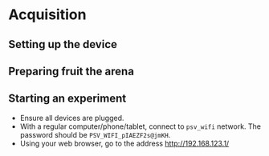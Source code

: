 Acquisition
=================

Setting up the device
-----------------------

Preparing fruit the arena
--------------------------


Starting an experiment
--------------------------

* Ensure all devices are plugged.
* With a regular computer/phone/tablet, connect to `psv_wifi` network. The password should be `PSV_WIFI_pIAEZF2s@jmKH`.
* Using your web browser, go to the address http://192.168.123.1/
